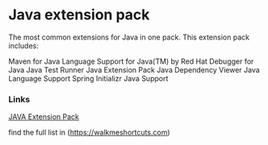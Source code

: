 
# Java extension pack

The most common extensions for Java in one pack.
This extension pack includes: 

Maven for Java
Language Support for Java(TM) by Red Hat
Debugger for Java
Java Test Runner
Java Extension Pack
Java Dependency Viewer
Java Language Support
Spring Initializr Java Support



### Links 

[JAVA Extension Pack](https://walkmeshortcuts.com/java-extension-pack/)

find the full list in (https://walkmeshortcuts.com)

